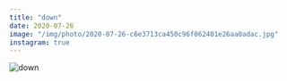 ```yaml
---
title: "down"
date: 2020-07-26
image: "/img/photo/2020-07-26-c6e3713ca450c96f062401e26aa0adac.jpg"
instagram: true
---
```


![down](/img/photo/2020-07-26-c6e3713ca450c96f062401e26aa0adac.jpg)
